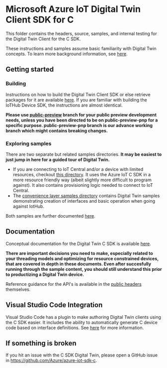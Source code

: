 # Microsoft Azure IoT Digital Twin Client SDK for C

This folder contains the headers, source, samples, and internal testing for the Digital Twin Client for the C SDK.

These instructions and samples assume basic familiarity with Digital Twin concepts.  To learn more background information, see [here](https://aka.ms/iotpnpdocs).

## Getting started
### Building
Instructions on how to build the Digital Twin Client SDK or else retrieve packages for it are available [here](./doc/building_sdk.md).  If you are familiar with building the IoTHub Device SDK, the instructions are almost identical.

**Please use [public-preview](https://github.com/Azure/azure-iot-sdk-c/tree/public-preview) branch for your public preview development needs, unless you have been directed to be on public-preview-pnp for a specific purpose.  public-preview-pnp branch is our advance working branch which might contains breaking changes.**

### Exploring samples

There are two separate but related samples directories.  **It may be easiest to just jump in here for a guided tour of Digital Twin.**

* If you are connecting to IoT Central and/or a device with limited resources, checkout [this directory](./samples/digitaltwin_sample_ll_device).  It uses the Azure IoT C SDK in a more resource friendly way (albeit slightly more difficult to program against).  It also contains provisioning logic needed to connect to IoT Central.
* The [convenience layer samples directory](./samples/digitaltwin_sample_device) contains Digital Twin samples demonstrating creation of interfaces and basic operation when going against IotHub.

Both samples are further documented [here](./samples/readme.md).

## Documentation

Conceptual documentation for the Digital Twin C SDK is available [here](./doc/readme.md).  

**There are important decisions you need to make, especially related to your threading models and optimizing for resource constrained devices, that are covered in depth in these documents.  Even after succesfully running through the sample content, you should still understand this prior to productizing a Digital Twin device.**

Reference guidance for the API's is available in the [public headers](./inc) themselves.

## Visual Studio Code Integration

Visual Studio Code has a plugin to make authoring Digital Twin clients using the C SDK easier.  It includes the ability to automatically generate C device code based on interface definitions.  See [here](https://docs.microsoft.com/en-us/azure/iot-pnp/howto-use-iot-device-workbench) for more information.

## If something is broken

If you hit an issue with the C SDK Digital Twin, please open a GitHub issue in https://github.com/Azure/azure-iot-sdk-c.